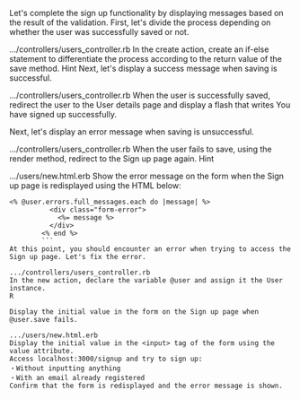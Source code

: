 Let's complete the sign up functionality by displaying messages based on the result of the validation.
First, let's divide the process depending on whether the user was successfully saved or not.
  
.../controllers/users_controller.rb
In the create action, create an if-else statement to differentiate the process according to the return value of the save method.
Hint
Next, let's display a success message when saving is successful.
  
.../controllers/users_controller.rb
When the user is successfully saved, redirect the user to the User details page and display a flash that writes 
You have signed up successfully.


Next, let's display an error message when saving is unsuccessful.
  
.../controllers/users_controller.rb
When the user fails to save, using the render method, redirect to the Sign up page again.
Hint

.../users/new.html.erb
Show the error message on the form when the Sign up page is redisplayed using the HTML below:
```
<% @user.errors.full_messages.each do |message| %>
          <div class="form-error">
            <%= message %>
          </div>
        <% end %>
        ```
At this point, you should encounter an error when trying to access the Sign up page. Let's fix the error.
  
.../controllers/users_controller.rb
In the new action, declare the variable @user and assign it the User instance.
R

Display the initial value in the form on the Sign up page when @user.save fails.
  
.../users/new.html.erb
Display the initial value in the <input> tag of the form using the value attribute.
Access localhost:3000/signup and try to sign up:
・Without inputting anything
・With an email already registered
Confirm that the form is redisplayed and the error message is shown.
